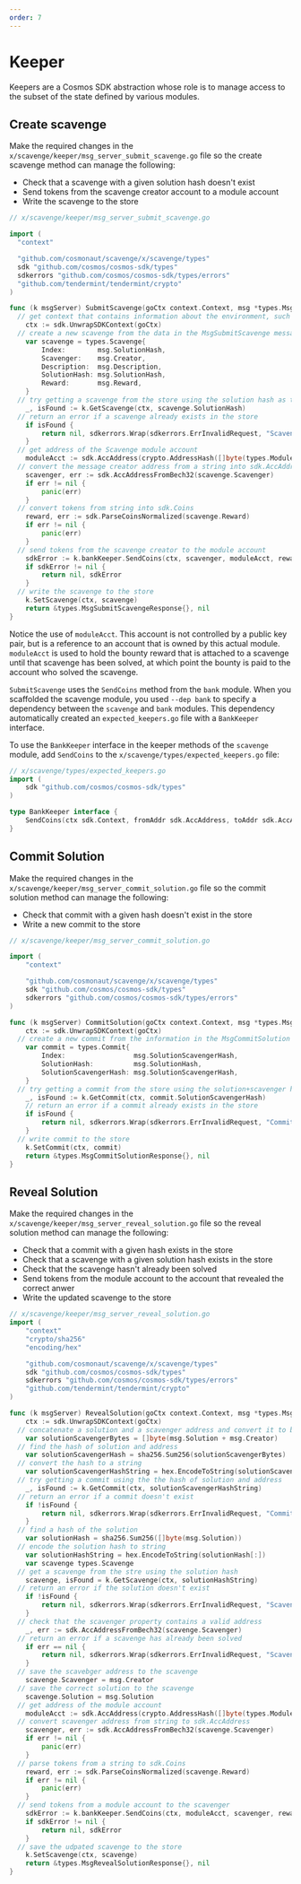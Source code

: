 ```yaml
---
order: 7
---
```


# Keeper

Keepers are a Cosmos SDK abstraction whose role is to manage access to the subset of the state defined by various modules.

## Create scavenge

Make the required changes in the `x/scavenge/keeper/msg_server_submit_scavenge.go` file so the create scavenge method can manage the following:

* Check that a scavenge with a given solution hash doesn't exist
* Send tokens from the scavenge creator account to a module account
* Write the scavenge to the store

```go
// x/scavenge/keeper/msg_server_submit_scavenge.go

import (
  "context"

  "github.com/cosmonaut/scavenge/x/scavenge/types"
  sdk "github.com/cosmos/cosmos-sdk/types"
  sdkerrors "github.com/cosmos/cosmos-sdk/types/errors"
  "github.com/tendermint/tendermint/crypto"
)

func (k msgServer) SubmitScavenge(goCtx context.Context, msg *types.MsgSubmitScavenge) (*types.MsgSubmitScavengeResponse, error) {
  // get context that contains information about the environment, such as block height
	ctx := sdk.UnwrapSDKContext(goCtx)
  // create a new scavenge from the data in the MsgSubmitScavenge message
	var scavenge = types.Scavenge{
		Index:        msg.SolutionHash,
		Scavenger:    msg.Creator,
		Description:  msg.Description,
		SolutionHash: msg.SolutionHash,
		Reward:       msg.Reward,
	}
  // try getting a scavenge from the store using the solution hash as the key
	_, isFound := k.GetScavenge(ctx, scavenge.SolutionHash)
  // return an error if a scavenge already exists in the store
	if isFound {
		return nil, sdkerrors.Wrap(sdkerrors.ErrInvalidRequest, "Scavenge with that solution hash already exists")
	}
  // get address of the Scavenge module account
	moduleAcct := sdk.AccAddress(crypto.AddressHash([]byte(types.ModuleName)))
  // convert the message creator address from a string into sdk.AccAddress
	scavenger, err := sdk.AccAddressFromBech32(scavenge.Scavenger)
	if err != nil {
		panic(err)
	}
  // convert tokens from string into sdk.Coins
	reward, err := sdk.ParseCoinsNormalized(scavenge.Reward)
	if err != nil {
		panic(err)
	}
  // send tokens from the scavenge creator to the module account
	sdkError := k.bankKeeper.SendCoins(ctx, scavenger, moduleAcct, reward)
	if sdkError != nil {
		return nil, sdkError
	}
  // write the scavenge to the store
	k.SetScavenge(ctx, scavenge)
	return &types.MsgSubmitScavengeResponse{}, nil
}
```

Notice the use of `moduleAcct`. This account is not controlled by a public key pair, but is a reference to an account that is owned by this actual module. `moduleAcct` is used to hold the bounty reward that is attached to a scavenge until that scavenge has been solved, at which point the bounty is paid to the account who solved the scavenge.

`SubmitScavenge` uses the `SendCoins` method from the `bank` module. When you scaffolded the scavenge module, you used `--dep bank` to specify a dependency between the `scavenge` and `bank` modules. This dependency automatically created an `expected_keepers.go` file with a `BankKeeper` interface.

To use the `BankKeeper` interface in the keeper methods of the `scavenge` module, add `SendCoins` to the `x/scavenge/types/expected_keepers.go` file:

```go
// x/scavenge/types/expected_keepers.go
import (
	sdk "github.com/cosmos/cosmos-sdk/types"
)

type BankKeeper interface {
	SendCoins(ctx sdk.Context, fromAddr sdk.AccAddress, toAddr sdk.AccAddress, amt sdk.Coins) error
}
```

## Commit Solution

Make the required changes in the `x/scavenge/keeper/msg_server_commit_solution.go` file so the commit solution method can manage the following:

* Check that commit with a given hash doesn't exist in the store
* Write a new commit to the store

```go
// x/scavenge/keeper/msg_server_commit_solution.go

import (
	"context"

	"github.com/cosmonaut/scavenge/x/scavenge/types"
	sdk "github.com/cosmos/cosmos-sdk/types"
	sdkerrors "github.com/cosmos/cosmos-sdk/types/errors"
)

func (k msgServer) CommitSolution(goCtx context.Context, msg *types.MsgCommitSolution) (*types.MsgCommitSolutionResponse, error) {
	ctx := sdk.UnwrapSDKContext(goCtx)
  // create a new commit from the information in the MsgCommitSolution message
	var commit = types.Commit{
		Index:                 msg.SolutionScavengerHash,
		SolutionHash:          msg.SolutionHash,
		SolutionScavengerHash: msg.SolutionScavengerHash,
	}
  // try getting a commit from the store using the solution+scavenger hash as the key
	_, isFound := k.GetCommit(ctx, commit.SolutionScavengerHash)
	// return an error if a commit already exists in the store
	if isFound {
		return nil, sdkerrors.Wrap(sdkerrors.ErrInvalidRequest, "Commit with that hash already exists")
	}
  // write commit to the store
	k.SetCommit(ctx, commit)
	return &types.MsgCommitSolutionResponse{}, nil
}
```

## Reveal Solution

Make the required changes in the `x/scavenge/keeper/msg_server_reveal_solution.go` file so the reveal solution method can manage the following:

* Check that a commit with a given hash exists in the store
* Check that a scavenge with a given solution hash exists in the store
* Check that the scavenge hasn't already been solved
* Send tokens from the module account to the account that revealed the correct anwer
* Write the updated scavenge to the store

```go
// x/scavenge/keeper/msg_server_reveal_solution.go
import (
	"context"
	"crypto/sha256"
	"encoding/hex"

	"github.com/cosmonaut/scavenge/x/scavenge/types"
	sdk "github.com/cosmos/cosmos-sdk/types"
	sdkerrors "github.com/cosmos/cosmos-sdk/types/errors"
	"github.com/tendermint/tendermint/crypto"
)

func (k msgServer) RevealSolution(goCtx context.Context, msg *types.MsgRevealSolution) (*types.MsgRevealSolutionResponse, error) {
	ctx := sdk.UnwrapSDKContext(goCtx)
  // concatenate a solution and a scavenger address and convert it to bytes
	var solutionScavengerBytes = []byte(msg.Solution + msg.Creator)
  // find the hash of solution and address
	var solutionScavengerHash = sha256.Sum256(solutionScavengerBytes)
  // convert the hash to a string
	var solutionScavengerHashString = hex.EncodeToString(solutionScavengerHash[:])
  // try getting a commit using the the hash of solution and address
	_, isFound := k.GetCommit(ctx, solutionScavengerHashString)
  // return an error if a commit doesn't exist
	if !isFound {
		return nil, sdkerrors.Wrap(sdkerrors.ErrInvalidRequest, "Commit with that hash doesn't exists")
	}
  // find a hash of the solution
	var solutionHash = sha256.Sum256([]byte(msg.Solution))
  // encode the solution hash to string
	var solutionHashString = hex.EncodeToString(solutionHash[:])
	var scavenge types.Scavenge
  // get a scavenge from the stre using the solution hash
	scavenge, isFound = k.GetScavenge(ctx, solutionHashString)
  // return an error if the solution doesn't exist
	if !isFound {
		return nil, sdkerrors.Wrap(sdkerrors.ErrInvalidRequest, "Scavenge with that solution hash doesn't exists")
	}
  // check that the scavenger property contains a valid address
	_, err := sdk.AccAddressFromBech32(scavenge.Scavenger)
  // return an error if a scavenge has already been solved
	if err == nil {
		return nil, sdkerrors.Wrap(sdkerrors.ErrInvalidRequest, "Scavenge has already been solved")
	}
  // save the scavebger address to the scavenge
	scavenge.Scavenger = msg.Creator
  // save the correct solution to the scavenge
	scavenge.Solution = msg.Solution
  // get address of the module account
	moduleAcct := sdk.AccAddress(crypto.AddressHash([]byte(types.ModuleName)))
  // convert scavenger address from string to sdk.AccAddress
	scavenger, err := sdk.AccAddressFromBech32(scavenge.Scavenger)
	if err != nil {
		panic(err)
	}
  // parse tokens from a string to sdk.Coins
	reward, err := sdk.ParseCoinsNormalized(scavenge.Reward)
	if err != nil {
		panic(err)
	}
  // send tokens from a module account to the scavenger
	sdkError := k.bankKeeper.SendCoins(ctx, moduleAcct, scavenger, reward)
	if sdkError != nil {
		return nil, sdkError
	}
  // save the udpated scavenge to the store
	k.SetScavenge(ctx, scavenge)
	return &types.MsgRevealSolutionResponse{}, nil
}
```
